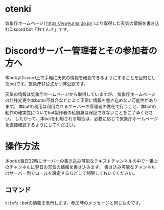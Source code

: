 # otenki

気象庁ホームページ( https://www.jma.go.jp/ )より取得した天気の情報を書き込むDiscord bot「おてんき」です。

# Discordサーバー管理者とその参加者の方へ

本botはDiscord上で手軽に天気の情報を確認できるようにすることを目的としたbotです。気象庁非公式かつ非公認です。

天気の情報は気象庁ホームページから取得していますが、
気象庁ホームページの仕様変更や本botの不具合などにより正常に情報を書き込めない可能性があります。
本botの利用は利用されるサーバーの管理者の責任で行うこと、本botの動作の確実性についてbot製作者の私自身は保証できないことをご了承ください。
したがって、本botを利用される場合は、必要に応じて気象庁ホームページを直接確認するようにしてください。

# 操作方法

本botは毎日22時にサーバーの書き込み可能なテキストチャンネルの中で一番上のチャンネルに翌日の天気の情報を書き込みます。
書き込み可能なチャンネルはサーバー側でロールを設定するなどして制限しておいてください。

## コマンド

`t:info` : botの情報を表示します。参加時のメッセージと同じものです。
